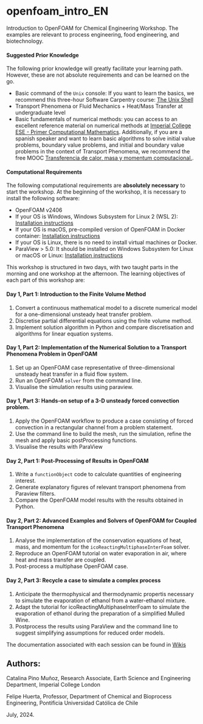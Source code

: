 # openfoam_intro_EN

Introduction to OpenFOAM for Chemical Engineering Workshop. The examples are relevant to process engineering, food engineering, and biotechnology.

#### Suggested Prior Knowledge

The following prior knowledge will greatly facilitate your learning path. However, these are not absolute requirements and can be learned on the go.

* Basic command of the `Unix` console: If you want to learn the basics, we recommend this three-hour Software Carpentry course: [The Unix Shell](https://swcarpentry.github.io/shell-novice/)
* Transport Phenomena or Fluid Mechanics + Heat/Mass Transfer at undergraduate level
* Basic fundamentals of numerical methods: you can access to an excellent reference material on numerical methods at [Imperial College ESE - Primer Computational Mathematics](https://primer-computational-mathematics.github.io/book/c_mathematics/numerical_methods/intro.html). Additionally, if you are a spanish speaker and want to learn basic algorithms to solve initial value problems, boundary value problems, and initial and boundary value problems in the context of Transport Phenomena, we recommend the free MOOC [Transferencia de calor, masa y momentum computacional.](https://www.coursera.org/learn/transferencia-de-momentum-calor-y-masa-computacional).

#### Computational Requirements
The following computational requirements are **absolutely necessary** to start the workshop.
At the beginning of the workshop, it is necessary to install the following software:

* OpenFOAM v2406
* If your OS is Windows, Windows Subsystem for Linux 2 (WSL 2): [Installation instructions](https://github.com/openfoam-ICL-UC/openfoam_intro_EN/wiki/OpenFOAM-Installation-%E2%80%90-Windows)
* If your OS is macOS, pre-compiled version of OpenFOAM in Docker container: [Installation instructions](https://github.com/openfoam-ICL-UC/openfoam_intro_EN/wiki/OpenFOAM-Installation-%E2%80%90-macOS)
* If your OS is Linux, there is no need to install virtual machines or Docker.
* ParaView > 5.0: It should be installed on Windows Subsystem for Linux or macOS or Linux: [Installation instructions](https://github.com/openfoam-ICL-UC/openfoam_intro_EN/wiki/OpenFOAM-Installation-%E2%80%90-Windows)

This workshop is structured in two days, with two taught parts in the morning and one workshop at the afternoon. The learning objectives of each part of this workshop are:

#### Day 1, Part 1: Introduction to the Finite Volume Method
1. Convert a continuous mathematical model to a discrete numerical model for a one-dimensional unsteady heat transfer problem.
2. Discretise partial differential equations using the finite volume method.
3. Implement solution algorithm in Python and compare discretisation and algorithms for linear equation systems.

#### Day 1, Part 2: Implementation of the Numerical Solution to a Transport Phenomena Problem in OpenFOAM
1. Set up an OpenFOAM case representative of three-dimensional unsteady heat transfer in a fluid flow system.
2. Run an OpenFOAM `solver` from the command line.
3. Visualise the simulation results using paraview.

#### Day 1, Part 3: Hands-on setup of a 3-D unsteady forced convection problem.
1. Apply the OpenFOAM workflow to produce a case consisting of forced convection in a rectangular channel from a problem statement.
2. Use the command line to build the mesh, run the simulation, refine the mesh and apply basic postProcessing functions.
3. Visualise the results with ParaView

#### Day 2, Part 1: Post-Processing of Results in OpenFOAM
1. Write a `functionObject` code to calculate quantities of engineering interest.
2. Generate explanatory figures of relevant transport phenomena from Paraview filters.
3. Compare the OpenFOAM model results with the results obtained in Python.

#### Day 2, Part 2: Advanced Examples and Solvers of OpenFOAM for Coupled Transport Phenomena
1. Analyse the implementation of the conservation equations of heat, mass, and momentum for the `icoReactingMultiphaseInterFoam` solver.
2. Reproduce an OpenFOAM tutorial on water evaporation in air, where heat and mass transfer are coupled.
3. Post-process a multiphase OpenFOAM case.

#### Day 2, Part 3: Recycle a case to simulate a complex process
1. Anticipate the thermophysical and thermodynamic propertis necessary to simulate the evaporation of ethanol from a water-ethanol mixture.
2. Adapt the tutorial for icoReactingMultiphaseInterFoam to simulate the evaporation of ethanol during the preparation of a simplified Mulled Wine.
3. Postprocess the results using ParaView and the command line to suggest simplifying assumptions for reduced order models.

The documentation associated with each session can be found in [Wikis](https://github.com/openfoam-ICL-UC/openfoam_intro_EN/wiki)

## Authors:
Catalina Pino Muñoz, Research Associate, Earth Science and Engineering Department, Imperial College London

Felipe Huerta, Professor, Department of Chemical and Bioprocess Engineering, Pontificia Universidad Católica de Chile

July, 2024.
